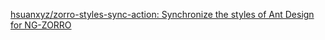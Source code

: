 [hsuanxyz/zorro-styles-sync-action: Synchronize the styles of Ant Design for NG-ZORRO](https://github.com/hsuanxyz/zorro-styles-sync-action) 
